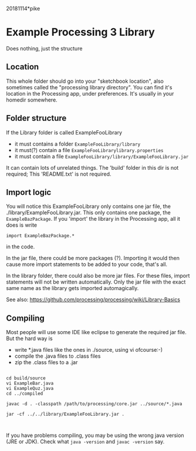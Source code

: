 20181114*pike
# Example Processing 3 Library
Does nothing, just the structure

## Location

This whole folder should go into your "sketchbook location",
also sometimes called the "processing library directory".
You can find it's location in the Processing app, under preferences.
It's usually in your homedir somewhere.

## Folder structure

If the Library folder is called ExampleFooLibrary
 - it must contains a folder `ExampleFooLibrary/library`
 - it must(?) contain a file `ExampleFooLibrarylibrary.properties`
 - it must contain a file `ExampleFooLibrary/library/ExampleFooLibrary.jar`

It can contain lots of unrelated things.
The 'build' folder in this dir is not required;
This 'README.txt' is not required.

## Import logic

You will notice this ExampleFooLibrary only contains
one jar file, the ./library/ExampleFooLibrary.jar. 
This only contains one package, the `ExampleBazPackage`.
If you 'import' the library in the Processing app, all 
it does is write 

`import ExampleBazPackage.*`

in the code.

In the jar file, there could be more packages (?). 
Importing it would then cause more import statements
to be added to your code, that's all.

In the library folder, there could also be more jar files. 
For these files, import statements will not be written automatically.
Only the jar file with the exact same name as the library
gets imported automagically.

See also:
https://github.com/processing/processing/wiki/Library-Basics

## Compiling 

Most people will use some IDE like eclipse to generate
the required jar file. But the hard way is

- write *.java files like the ones in ./source, using vi ofcourse:-)
- compile the .java files to .class files 
- zip the .class files to a .jar  

```

cd build/source
vi ExampleBar.java
vi ExampleQuz.java
cd ../compiled

javac -d . -classpath /path/to/processing/core.jar ../source/*.java
  
jar -cf ../../library/ExampleFooLibrary.jar .
  
  
```

If you have problems compiling, you may be using the wrong java
version (JRE or JDK). Check what `java -version` and `javac -version` say.

